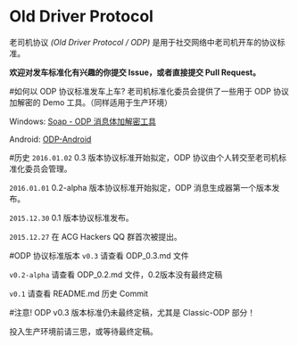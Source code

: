 # Old Driver Protocol
老司机协议 *(Old Driver Protocol / ODP)* 是用于社交网络中老司机开车的协议标准。

**欢迎对发车标准化有兴趣的你提交 Issue，或者直接提交 Pull Request。**

#如何以 ODP 协议标准发车上车?
老司机标准化委员会提供了一些用于 ODP 协议加解密的 Demo 工具。（同样适用于生产环境）

Windows: [Soap - ODP 消息体加解密工具](https://github.com/O-D-C-S/Soap)

Android: [ODP-Android](https://github.com/O-D-C-S/Old-Driver-Protocol-AndroidDemo)

#历史
`2016.01.02` 0.3 版本协议标准开始拟定，ODP 协议由个人转交至老司机标准化委员会管理。

`2016.01.01` 0.2-alpha 版本协议标准开始拟定，ODP 消息生成器第一个版本发布。

`2015.12.30` 0.1 版本协议标准发布。

`2015.12.27` 在 ACG Hackers QQ 群首次被提出。

#ODP 协议标准版本
`v0.3` 请查看 ODP_0.3.md 文件

`v0.2-alpha` 请查看 ODP_0.2.md 文件，0.2版本没有最终定稿

`v0.1` 请查看 README.md 历史 Commit

#注意!
ODP v0.3 版本标准仍未最终定稿，尤其是 Classic-ODP 部分！

投入生产环境前请三思，或等待最终定稿。
